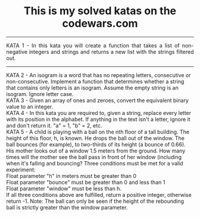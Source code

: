 <h1 align = "center">This is my solved katas on the codewars.com</h1>
<hr>
<p align="justify">
KATA 1 - In this kata you will create a function that takes a list of non-negative integers and strings and returns a new list with the strings filtered out.<br>  
<hr>
KATA 2 - An isogram is a word that has no repeating letters, consecutive or non-consecutive. Implement a function that determines whether a string that contains only letters is an isogram. Assume the empty string is an isogram. Ignore letter case.<br> 
KATA 3 - Given an array of ones and zeroes, convert the equivalent binary value to an integer.<br>
KATA 4 - In this kata you are required to, given a string, replace every letter with its position in the alphabet. If anything in the text isn't a letter, ignore it and don't return it. "a" = 1, "b" = 2, etc.<br>
KATA 5 - A child is playing with a ball on the nth floor of a tall building. The height of this floor, h, is known.
He drops the ball out of the window. The ball bounces (for example), to two-thirds of its height (a bounce of 0.66).
His mother looks out of a window 1.5 meters from the ground.
How many times will the mother see the ball pass in front of her window (including when it's falling and bouncing?
Three conditions must be met for a valid experiment:<br>
Float parameter "h" in meters must be greater than 0<br>
Float parameter "bounce" must be greater than 0 and less than 1<br>
Float parameter "window" must be less than h.<br>
If all three conditions above are fulfilled, return a positive integer, otherwise return -1.
Note:
The ball can only be seen if the height of the rebounding ball is strictly greater than the window parameter.<br>
</p>
